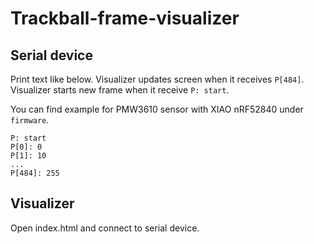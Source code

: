 # Trackball-frame-visualizer

## Serial device

Print text like below. Visualizer updates screen when it receives `P[484]`. Visualizer starts new frame when it receive `P: start`.

You can find example for PMW3610 sensor with XIAO nRF52840 under `firmware`.

```
P: start
P[0]: 0
P[1]: 10
...
P[484]: 255
```

## Visualizer

Open index.html and connect to serial device.
